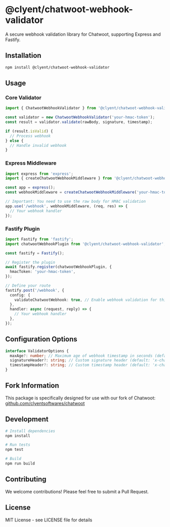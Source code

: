 # @clyent/chatwoot-webhook-validator

A secure webhook validation library for Chatwoot, supporting Express and Fastify.

## Installation

```bash
npm install @clyent/chatwoot-webhook-validator
```

## Usage

### Core Validator

```typescript
import { ChatwootWebhookValidator } from '@clyent/chatwoot-webhook-validator';

const validator = new ChatwootWebhookValidator('your-hmac-token');
const result = validator.validate(rawBody, signature, timestamp);

if (result.isValid) {
  // Process webhook
} else {
  // Handle invalid webhook
}
```

### Express Middleware

```typescript
import express from 'express';
import { createChatwootWebhookMiddleware } from '@clyent/chatwoot-webhook-validator';

const app = express();
const webhookMiddleware = createChatwootWebhookMiddleware('your-hmac-token');

// Important: You need to use the raw body for HMAC validation
app.use('/webhook', webhookMiddleware, (req, res) => {
  // Your webhook handler
});
```

### Fastify Plugin

```typescript
import Fastify from 'fastify';
import chatwootWebhookPlugin from '@clyent/chatwoot-webhook-validator';

const fastify = Fastify();

// Register the plugin
await fastify.register(chatwootWebhookPlugin, {
  hmacToken: 'your-hmac-token',
});

// Define your route
fastify.post('/webhook', {
  config: {
    validateChatwootWebhook: true, // Enable webhook validation for this route
  },
  handler: async (request, reply) => {
    // Your webhook handler
  },
});
```

## Configuration Options

```typescript
interface ValidatorOptions {
  maxAge?: number; // Maximum age of webhook timestamp in seconds (default: 300)
  signatureHeader?: string; // Custom signature header (default: 'x-chatwoot-signature')
  timestampHeader?: string; // Custom timestamp header (default: 'x-chatwoot-timestamp')
}
```

## Fork Information

This package is specifically designed for use with our fork of Chatwoot: [github.com/clyentsoftwares/chatwoot](https://github.com/clyentsoftwares/chatwoot)

## Development

```bash
# Install dependencies
npm install

# Run tests
npm test

# Build
npm run build
```

## Contributing

We welcome contributions! Please feel free to submit a Pull Request.

## License

MIT License - see LICENSE file for details
